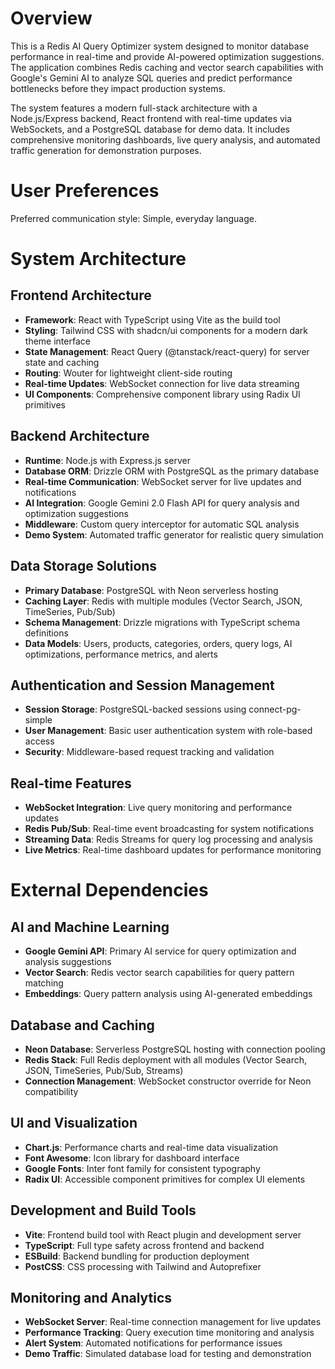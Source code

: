 # Overview

This is a Redis AI Query Optimizer system designed to monitor database performance in real-time and provide AI-powered optimization suggestions. The application combines Redis caching and vector search capabilities with Google's Gemini AI to analyze SQL queries and predict performance bottlenecks before they impact production systems.

The system features a modern full-stack architecture with a Node.js/Express backend, React frontend with real-time updates via WebSockets, and a PostgreSQL database for demo data. It includes comprehensive monitoring dashboards, live query analysis, and automated traffic generation for demonstration purposes.

# User Preferences

Preferred communication style: Simple, everyday language.

# System Architecture

## Frontend Architecture
- **Framework**: React with TypeScript using Vite as the build tool
- **Styling**: Tailwind CSS with shadcn/ui components for a modern dark theme interface
- **State Management**: React Query (@tanstack/react-query) for server state and caching
- **Routing**: Wouter for lightweight client-side routing
- **Real-time Updates**: WebSocket connection for live data streaming
- **UI Components**: Comprehensive component library using Radix UI primitives

## Backend Architecture
- **Runtime**: Node.js with Express.js server
- **Database ORM**: Drizzle ORM with PostgreSQL as the primary database
- **Real-time Communication**: WebSocket server for live updates and notifications
- **AI Integration**: Google Gemini 2.0 Flash API for query analysis and optimization suggestions
- **Middleware**: Custom query interceptor for automatic SQL analysis
- **Demo System**: Automated traffic generator for realistic query simulation

## Data Storage Solutions
- **Primary Database**: PostgreSQL with Neon serverless hosting
- **Caching Layer**: Redis with multiple modules (Vector Search, JSON, TimeSeries, Pub/Sub)
- **Schema Management**: Drizzle migrations with TypeScript schema definitions
- **Data Models**: Users, products, categories, orders, query logs, AI optimizations, performance metrics, and alerts

## Authentication and Session Management
- **Session Storage**: PostgreSQL-backed sessions using connect-pg-simple
- **User Management**: Basic user authentication system with role-based access
- **Security**: Middleware-based request tracking and validation

## Real-time Features
- **WebSocket Integration**: Live query monitoring and performance updates
- **Redis Pub/Sub**: Real-time event broadcasting for system notifications
- **Streaming Data**: Redis Streams for query log processing and analysis
- **Live Metrics**: Real-time dashboard updates for performance monitoring

# External Dependencies

## AI and Machine Learning
- **Google Gemini API**: Primary AI service for query optimization and analysis suggestions
- **Vector Search**: Redis vector search capabilities for query pattern matching
- **Embeddings**: Query pattern analysis using AI-generated embeddings

## Database and Caching
- **Neon Database**: Serverless PostgreSQL hosting with connection pooling
- **Redis Stack**: Full Redis deployment with all modules (Vector Search, JSON, TimeSeries, Pub/Sub, Streams)
- **Connection Management**: WebSocket constructor override for Neon compatibility

## UI and Visualization  
- **Chart.js**: Performance charts and real-time data visualization
- **Font Awesome**: Icon library for dashboard interface
- **Google Fonts**: Inter font family for consistent typography
- **Radix UI**: Accessible component primitives for complex UI elements

## Development and Build Tools
- **Vite**: Frontend build tool with React plugin and development server
- **TypeScript**: Full type safety across frontend and backend
- **ESBuild**: Backend bundling for production deployment
- **PostCSS**: CSS processing with Tailwind and Autoprefixer

## Monitoring and Analytics
- **WebSocket Server**: Real-time connection management for live updates
- **Performance Tracking**: Query execution time monitoring and analysis
- **Alert System**: Automated notifications for performance issues
- **Demo Traffic**: Simulated database load for testing and demonstration
